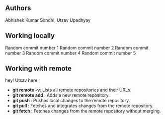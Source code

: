 ## Authors 
Abhishek Kumar Sondhi, Utsav Upadhyay 

## Working locally
Random commit number 1 
Random commit number 2 
Random commit number 3
Random commit number 4 
Random commit number 5

## Working with remote
hey! Utsav here
- **git remote -v**: Lists all remote repositories and their URLs. 
- **git remote add <name> <url>**: Adds a new remote repository. 
- **git push <remote> <branch>**: Pushes local changes to the remote repository.
- **git pull <remote> <branch>**: Fetches and integrates changes from the remote repository.
- **git fetch <remote>**: Fetches changes from the remote repository without merging. 
